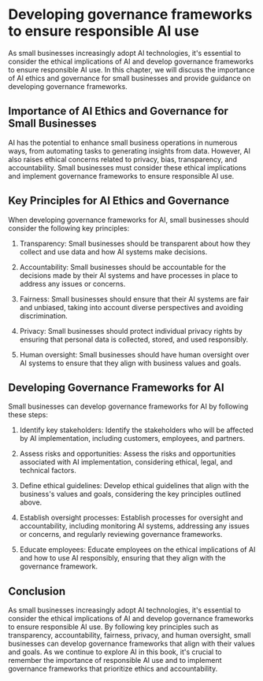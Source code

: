 Developing governance frameworks to ensure responsible AI use
=====================================================================================================================

As small businesses increasingly adopt AI technologies, it's essential to consider the ethical implications of AI and develop governance frameworks to ensure responsible AI use. In this chapter, we will discuss the importance of AI ethics and governance for small businesses and provide guidance on developing governance frameworks.

Importance of AI Ethics and Governance for Small Businesses
-----------------------------------------------------------

AI has the potential to enhance small business operations in numerous ways, from automating tasks to generating insights from data. However, AI also raises ethical concerns related to privacy, bias, transparency, and accountability. Small businesses must consider these ethical implications and implement governance frameworks to ensure responsible AI use.

Key Principles for AI Ethics and Governance
-------------------------------------------

When developing governance frameworks for AI, small businesses should consider the following key principles:

1. Transparency: Small businesses should be transparent about how they collect and use data and how AI systems make decisions.

2. Accountability: Small businesses should be accountable for the decisions made by their AI systems and have processes in place to address any issues or concerns.

3. Fairness: Small businesses should ensure that their AI systems are fair and unbiased, taking into account diverse perspectives and avoiding discrimination.

4. Privacy: Small businesses should protect individual privacy rights by ensuring that personal data is collected, stored, and used responsibly.

5. Human oversight: Small businesses should have human oversight over AI systems to ensure that they align with business values and goals.

Developing Governance Frameworks for AI
---------------------------------------

Small businesses can develop governance frameworks for AI by following these steps:

1. Identify key stakeholders: Identify the stakeholders who will be affected by AI implementation, including customers, employees, and partners.

2. Assess risks and opportunities: Assess the risks and opportunities associated with AI implementation, considering ethical, legal, and technical factors.

3. Define ethical guidelines: Develop ethical guidelines that align with the business's values and goals, considering the key principles outlined above.

4. Establish oversight processes: Establish processes for oversight and accountability, including monitoring AI systems, addressing any issues or concerns, and regularly reviewing governance frameworks.

5. Educate employees: Educate employees on the ethical implications of AI and how to use AI responsibly, ensuring that they align with the governance framework.

Conclusion
----------

As small businesses increasingly adopt AI technologies, it's essential to consider the ethical implications of AI and develop governance frameworks to ensure responsible AI use. By following key principles such as transparency, accountability, fairness, privacy, and human oversight, small businesses can develop governance frameworks that align with their values and goals. As we continue to explore AI in this book, it's crucial to remember the importance of responsible AI use and to implement governance frameworks that prioritize ethics and accountability.
